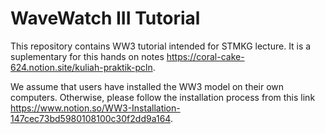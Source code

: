 # WaveWatch III Tutorial

This repository contains WW3 tutorial intended for STMKG lecture. It is a suplementary for this hands on notes https://coral-cake-624.notion.site/kuliah-praktik-pcln.

We assume that users have installed the WW3 model on their own computers. Otherwise, please follow the installation process from this link https://www.notion.so/WW3-Installation-147cec73bd5980108100c30f2dd9a164.
